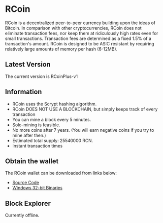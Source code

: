 # RCoin

RCoin is a decentralized peer-to-peer currency building upon the ideas of Bitcoin. In comparison with other cryptocurrencies,
RCoin does not eliminate transaction fees, nor keep them at ridiculously high rates even for small transactions. Transaction
fees are determined as a fixed 1.5% of a transaction's amount. RCoin is designed to be ASIC resistant by requiring relatively
large amounts of memory per hash (6-12MB).

## Latest Version

The current version is RCoinPlus-v1

## Information

* RCoin uses the Scrypt hashing algorithm.
* RCoin DOES NOT USE A BLOCKCHAIN, but simply keeps track of every transaction
* You can mine a block every 5 minutes.
* Solo-mining is feasible.
* No more coins after 7 years. (You will earn negative coins if you try to mine after then.)
* Estimated total supply: 25540000 RCN.
* Instant transaction times

## Obtain the wallet

The RCoin wallet can be downloaded from links below:

* [Source Code](http://github.com/tinyrcoin/rcoin)
* [Windows 32-bit Binaries](/tkwallet_win.zip)

## Block Explorer

Currently offline.
